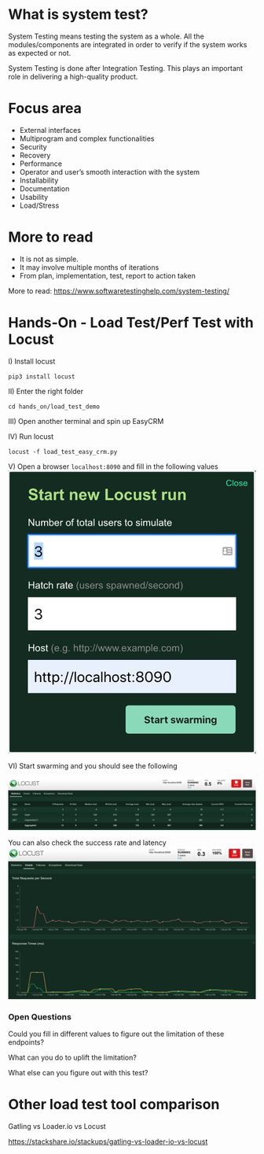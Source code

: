 # What is system test?

System Testing means testing the system as a whole. All the modules/components are integrated in order to verify if the system works as expected or not.

System Testing is done after Integration Testing. This plays an important role in delivering a high-quality product.


# Focus area
* External interfaces
* Multiprogram and complex functionalities
* Security
* Recovery
* Performance
* Operator and user’s smooth interaction with the system
* Installability
* Documentation
* Usability
* Load/Stress

# More to read
* It is not as simple. 
* It may involve multiple months of iterations
* From plan, implementation, test, report to action taken

More to read:
https://www.softwaretestinghelp.com/system-testing/

# Hands-On - Load Test/Perf Test with Locust

I) Install locust

```
pip3 install locust
```

II) Enter the right folder

```
cd hands_on/load_test_demo
```

III) Open another terminal and spin up EasyCRM

IV) Run locust

```
locust -f load_test_easy_crm.py
```

V) Open a browser `localhost:8090` and fill in the following values
![Alt text](../../images/locust_setup.png?raw=true)

VI) Start swarming and you should see the following

![Alt text](../../images/locust_demo.png?raw=true)

You can also check the success rate and latency
![Alt text](../../images/locust_stats.png?raw=true)

### Open Questions

Could you fill in different values to figure out the limitation of these endpoints?

What can you do to uplift the limitation?

What else can you figure out with this test?


# Other load test tool comparison

Gatling vs Loader.io vs Locust

https://stackshare.io/stackups/gatling-vs-loader-io-vs-locust
